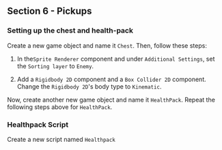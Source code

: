 ## Section 6 - Pickups

### Setting up the chest and health-pack
Create a new game object and name it `Chest`. Then, follow these steps: 

1. In the`Sprite Renderer` component and under `Additional Settings`, set the `Sorting layer` to `Enemy`.

2. Add a `Rigidbody 2D` component and a `Box Collider 2D` component. Change the `Rigidbody 2D`'s body type to `Kinematic`.

Now, create another new game object and name it `HealthPack`. Repeat the following steps above for `HealthPack`.

### Healthpack Script

Create a new script named `Healthpack`